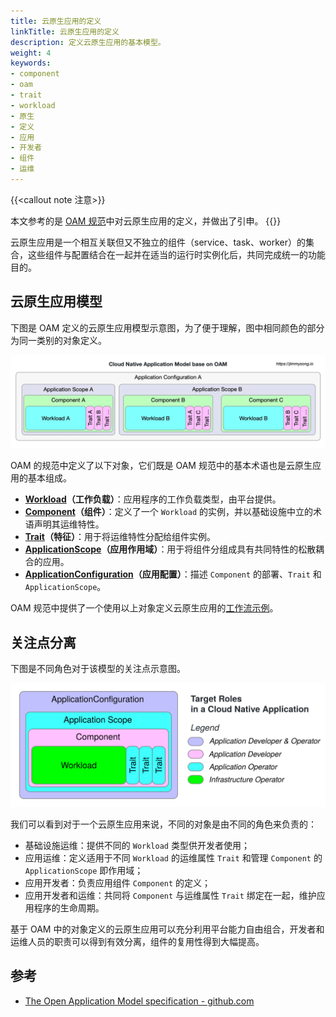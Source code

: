 ```yaml
---
title: 云原生应用的定义
linkTitle: 云原生应用的定义
description: 定义云原生应用的基本模型。
weight: 4
keywords:
- component
- oam
- trait
- workload
- 原生
- 定义
- 应用
- 开发者
- 组件
- 运维
---
```

{{<callout note 注意>}}

本文参考的是 [OAM 规范](https://github.com/oam-dev/spec)中对云原生应用的定义，并做出了引申。
{{</callout>}}

云原生应用是一个相互关联但又不独立的组件（service、task、worker）的集合，这些组件与配置结合在一起并在适当的运行时实例化后，共同完成统一的功能目的。

## 云原生应用模型

下图是 OAM 定义的云原生应用模型示意图，为了便于理解，图中相同颜色的部分为同一类别的对象定义。

![云原生应用模型](cloud-native-app-model.webp)

OAM 的规范中定义了以下对象，它们既是 OAM 规范中的基本术语也是云原生应用的基本组成。

- **[Workload](../spec/workload)（工作负载）**：应用程序的工作负载类型，由平台提供。
- **[Component](../spec/component)（组件）**：定义了一个 `Workload` 的实例，并以基础设施中立的术语声明其运维特性。
- **[Trait](../spec/trait)（特征）**：用于将运维特性分配给组件实例。
- **[ApplicationScope](../spec/application-scope)（应用作用域）**：用于将组件分组成具有共同特性的松散耦合的应用。
- **[ApplicationConfiguration](../spec/application-configuration)（应用配置）**：描述 `Component` 的部署、`Trait` 和 `ApplicationScope`。

OAM 规范中提供了一个使用以上对象定义云原生应用的[工作流示例](https://github.com/oam-dev/spec/blob/master/examples/workflow.md)。

## 关注点分离

下图是不同角色对于该模型的关注点示意图。

![云原生应用模型中的目标角色](roles.svg)

我们可以看到对于一个云原生应用来说，不同的对象是由不同的角色来负责的：

- 基础设施运维：提供不同的 `Workload` 类型供开发者使用；
- 应用运维：定义适用于不同 `Workload` 的运维属性 `Trait` 和管理 `Component` 的 `ApplicationScope` 即作用域；
- 应用开发者：负责应用组件 `Component` 的定义；
- 应用开发者和运维：共同将 `Component` 与运维属性 `Trait` 绑定在一起，维护应用程序的生命周期。

基于 OAM 中的对象定义的云原生应用可以充分利用平台能力自由组合，开发者和运维人员的职责可以得到有效分离，组件的复用性得到大幅提高。

## 参考

- [The Open Application Model specification - github.com](https://github.com/oam-dev/spec)
